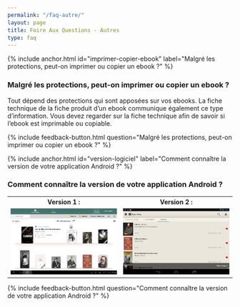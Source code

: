 ```yaml
---
permalink: "/faq-autre/"
layout: page
title: Foire Aux Questions - Autres
type: faq
---
```


{% include anchor.html id="imprimer-copier-ebook" label="Malgré les protections, peut-on imprimer ou copier un ebook ?" %}

### Malgré les protections, peut-on imprimer ou copier un ebook ?

Tout dépend des protections qui sont apposées sur vos ebooks. La fiche technique de la fiche produit d’un ebook communique également ce type d’information. Vous devez regarder sur la fiche technique afin de savoir si l’ebook est imprimable ou copiable.

{% include feedback-button.html question="Malgré les protections, peut-on imprimer ou copier un ebook ?" %}

{% include anchor.html id="version-logiciel" label="Comment connaître la version de votre application Android ?" %}

### Comment connaître la version de votre application Android ?

<table>
  <tr>
    <th>Version 1 :</th>
    <th>Version 2 :</th>
  </tr>
  <tr>
    <td><img src="/images/index-info-1.png" alt=""></td>
    <td><img src="/images/index-info-2.png" alt=""></td>
  </tr>
</table>

{% include feedback-button.html question="Comment connaître la version de votre application Android ?" %}
